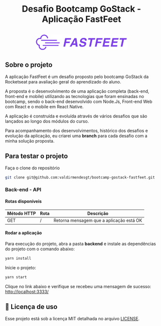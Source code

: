 <h1 align="center">
    <strong>Desafio Bootcamp GoStack - Aplicação FastFeet</strong>
    <br />
    <br />
  <img alt="Fastfeet" title="Fastfeet" src=".github/logo.png" width="300px" />
</h1>

## Sobre o projeto

A aplicação FastFeet é um desafio proposto pelo bootcamp GoStack da Rocketseat para avaliação geral do aprendizado do aluno.

A proposta é o desenvolvimento de uma aplicação completa (back-end, front-end e mobile) utilizando as tecnologias que foram ensinadas no bootcamp, sendo o back-end desenvolvido com Node.Js, Front-end Web com React e o mobile em React Native.

A aplicação é construída e evoluída através de vários desafios que são lançados ao longo dos módulos do curso.

Para acompanhamento dos desenvolvimentos, histórico dos desafios e evolução da aplicação, eu criarei uma **branch** para cada desafio com a minha solução proposta.

## Para testar o projeto

Faça o clone do repositório
```bash
git clone git@github.com:valdirmendesgt/bootcamp-gostack-fastfeet.git
```

### Back-end - API

#### Rotas disponíveis

|Método HTTP|         Rota        | Descrição                                |
|-----------|---------------------|------------------------------------------|
| GET       | /                   | Retorna mensagem que a aplicação está OK |

#### Rodar a aplicação

Para execução do projeto, abra a pasta **backend** e instale as dependências do projeto com o comando abaixo:

```bash
yarn install
```

Inicie o projeto:

```bash
yarn start
```

Clique no link abaixo e verifique se recebeu uma mensagem de sucesso:
[http://localhost:3333/](http://localhost:3333/)

## :page_facing_up: Licença de uso

Esse projeto está sob a licença MIT detalhada no arquivo [LICENSE](LICENSE.md).